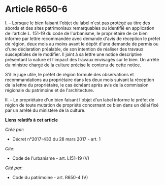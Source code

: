 # Article R650-6

I. – Lorsque le bien faisant l'objet du label n'est pas protégé au titre des abords et des sites patrimoniaux remarquables ou
identifié en application de l'article L. 151-19 du code de l'urbanisme, le propriétaire de ce bien informe par lettre
recommandée avec demande d'avis de réception le préfet de région, deux mois au moins avant le dépôt d'une demande de permis
ou d'une déclaration préalable, de son intention de réaliser des travaux susceptibles de le modifier. Il joint à sa lettre
une notice descriptive présentant la nature et l'impact des travaux envisagés sur le bien. Un arrêté du ministre chargé de la
culture précise le contenu de cette notice.

S'il le juge utile, le préfet de région formule des observations et recommandations au propriétaire dans les deux mois
suivant la réception de la lettre du propriétaire, le cas échéant après avis de la commission régionale du patrimoine et de
l'architecture.

II. – Le propriétaire d'un bien faisant l'objet d'un label informe le préfet de région de toute mutation de propriété
concernant ce bien dans un délai fixé par un arrêté du ministère de la culture.

**Liens relatifs à cet article**

_Créé par_:

  - Décret n°2017-433 du 28 mars 2017 - art. 1

_Cite_:

  - Code de l'urbanisme - art. L151-19 (V)

_Cité par_:

  - Code du patrimoine - art. R650-4 (V)
